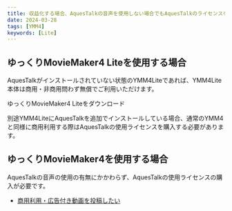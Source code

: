 ```yaml
---
title: 収益化する場合、AquesTalkの音声を使用しない場合でもAquesTalkのライセンスを購入する必要がありますか？
date: 2024-03-28
tags: [YMM4]
keywords: [Lite]
---
```


## ゆっくりMovieMaker4 Liteを使用する場合
AquesTalkがインストールされていない状態のYMM4Liteであれば、YMM4Lite本体は商用・非商用問わず無償でご利用いただけます。  

<Download url="https://object-storage.tyo1.conoha.io/v1/nc_4fac3ef0e6d843249e0ab2f1fc3e8f85/public/YukkuriMovieMaker_v4_Lite.zip">ゆっくりMovieMaker4 Liteをダウンロード</Download>

別途YMM4LiteにAquesTalkを追加でインストールしている場合、通常のYMM4と同様に商用利用する際はAquesTalkの使用ライセンスを購入する必要があります。

## ゆっくりMovieMaker4を使用する場合
AquesTalkの音声の使用の有無にかかわらず、AquesTalkの使用ライセンスの購入が必要です。
- [商用利用・広告付き動画を投稿したい](商用利用・広告付き動画を投稿したい.md)